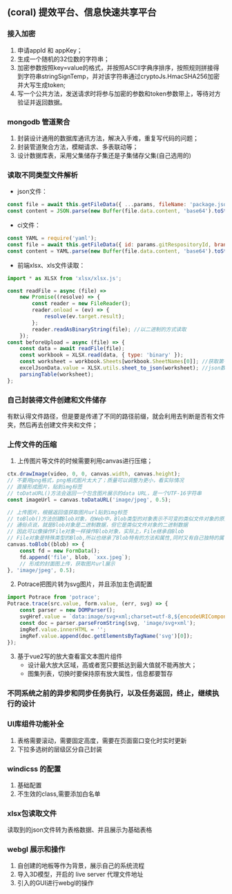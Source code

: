## (coral) 提效平台、信息快速共享平台
### 接入加密
 1. 申请appId 和 appKey；
 2. 生成一个随机的32位数的字符串；
 3. 加密参数按照key=value的格式，并按照ASCII字典序排序，按照规则拼接得到字符串stringSignTemp，并对该字符串通过cryptoJs.HmacSHA256加密并大写生成token;
 4. 写一个公共方法，发送请求时将参与加密的参数和token参数带上，等待对方验证并返回数据。

### mongodb 管道聚合
1. 封装设计通用的数据库通讯方法，解决入手难，重复写代码的问题；
2. 封装管道聚合方法，模糊请求、多表联动等；
3. 设计数据库表，采用父集储存子集还是子集储存父集(自己选用的)


### 读取不同类型文件解析
- json文件：
``` js
const file = await this.getFileData({ ...params, fileName: 'package.json' });
const content = JSON.parse(new Buffer(file.data.content, 'base64').toString());
```
- ci文件：
```js
const YAML = require('yaml');
const file = await this.getFileData({ id: params.gitRespositoryId, branch: 'master', fileName: '.gitlab-ci.yml' });
const content = YAML.parse(new Buffer(file.data.content, 'base64').toString());
```
- 前端xlsx、xls文件读取：
```js
import * as XLSX from 'xlsx/xlsx.js';

const readFile = async (file) =>
    new Promise((resolve) => {
        const reader = new FileReader();
        reader.onload = (ev) => {
            resolve(ev.target.result);
        };
        reader.readAsBinaryString(file); //以二进制的方式读取
    });
const beforeUpload = async (file) => {
    const data = await readFile(file);
    const workbook = XLSX.read(data, { type: 'binary' });
    const worksheet = workbook.Sheets[workbook.SheetNames[0]]; //获取第一个Sheet
    excelJsonData.value = XLSX.utils.sheet_to_json(worksheet); //json数据格式
    parsingTable(worksheet);
};
```

### 自己封装得文件创建和文件储存
有默认得文件路径，但是要是传递了不同的路径前缀，就会利用去判断是否有文件夹，然后再去创建文件夹和文件；

### 上传文件的压缩
1. 上传图片等文件的时候需要利用canvas进行压缩；
```js
ctx.drawImage(video, 0, 0, canvas.width, canvas.height);
// 不要用png格式，png格式图片太大了；质量可以调整为更小，看实际情况
// 直接形成图片，贴到img标签
// toDataURL()方法会返回一个包含图片展示的data URL，是一个UTF-16字符串
const imageUrl = canvas.toDataURL('image/jpeg', 0.5);

// 上传图片，根据返回值获取图片url贴到img标签
// toBlob()方法创建Blob对象，在Web中，Blob类型的对象表示不可变的类似文件对象的原始数据
// 通俗点说，就是Blob对象是二进制数据，但它是类似文件对象的二进制数据
// 因此可以像操作File对象一样操作Blob对象，实际上，File继承自Blob
// File对象是特殊类型的Blob,所以也继承了Blob特有的方法和属性,同时又有自己独特的属性和方法
canvas.toBlob((blob) => {
    const fd = new FormData();
    fd.append('file', blob, `xxx.jpeg`);
    // 形成的封面图上传，获取图片url展示
}, 'image/jpeg', 0.5); 
```
2. Potrace把图片转为svg图片，并且添加主色调配置
```js
import Potrace from 'potrace';
Potrace.trace(src.value, form.value, (err, svg) => {
    const parser = new DOMParser();
    svgHref.value = `data:image/svg+xml;charset=utf-8,${encodeURIComponent(svg)}`;
    const doc = parser.parseFromString(svg, 'image/svg+xml');
    imgRef.value.innerHTML = '';
    imgRef.value.append(doc.getElementsByTagName('svg')[0]);
});
```
3. 基于vue2写的放大查看富文本图片组件
   - 设计最大放大区域，高或者宽只要抵达到最大值就不能再放大；
   - 图集列表，切换时要保持原有放大属性，信息都要暂存


### 不同系统之前的异步和同步任务执行，以及任务返回，终止，继续执行的设计

### UI库组件功能补全
1. 表格需要滚动，需要固定高度，需要在页面窗口变化时实时更新
2. 下拉多选树的层级区分自己封装

### windicss 的配置
1. 基础配置
2. 不生效的class,需要添加白名单

### xlsx包读取文件
读取到的json文件转为表格数据、并且展示为基础表格

### webgl 展示和操作
1. 自创建的地板等作为背景，展示自己的系统流程
2. 导入3D模型，开启的 live server 代理文件地址
3. 引入的GUI进行webgl的操作
